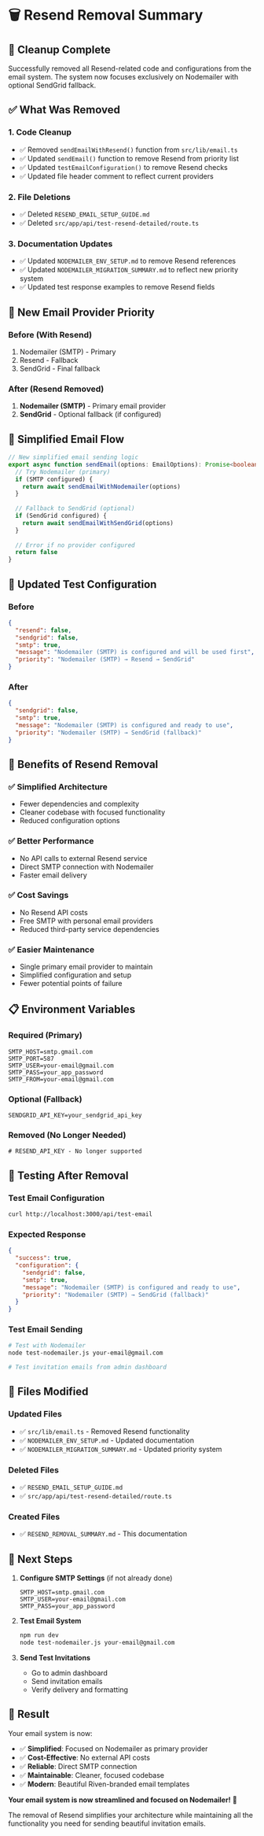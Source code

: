 # 🗑️ Resend Removal Summary

## 🎯 **Cleanup Complete**

Successfully removed all Resend-related code and configurations from the email system. The system now focuses exclusively on Nodemailer with optional SendGrid fallback.

## ✅ **What Was Removed**

### **1. Code Cleanup**
- ✅ Removed `sendEmailWithResend()` function from `src/lib/email.ts`
- ✅ Updated `sendEmail()` function to remove Resend from priority list
- ✅ Updated `testEmailConfiguration()` to remove Resend checks
- ✅ Updated file header comment to reflect current providers

### **2. File Deletions**
- ✅ Deleted `RESEND_EMAIL_SETUP_GUIDE.md`
- ✅ Deleted `src/app/api/test-resend-detailed/route.ts`

### **3. Documentation Updates**
- ✅ Updated `NODEMAILER_ENV_SETUP.md` to remove Resend references
- ✅ Updated `NODEMAILER_MIGRATION_SUMMARY.md` to reflect new priority system
- ✅ Updated test response examples to remove Resend fields

## 🔄 **New Email Provider Priority**

### **Before (With Resend)**
1. Nodemailer (SMTP) - Primary
2. Resend - Fallback
3. SendGrid - Final fallback

### **After (Resend Removed)**
1. **Nodemailer (SMTP)** - Primary email provider
2. **SendGrid** - Optional fallback (if configured)

## 📧 **Simplified Email Flow**

```typescript
// New simplified email sending logic
export async function sendEmail(options: EmailOptions): Promise<boolean> {
  // Try Nodemailer (primary)
  if (SMTP configured) {
    return await sendEmailWithNodemailer(options)
  }
  
  // Fallback to SendGrid (optional)
  if (SendGrid configured) {
    return await sendEmailWithSendGrid(options)
  }
  
  // Error if no provider configured
  return false
}
```

## 🧪 **Updated Test Configuration**

### **Before**
```json
{
  "resend": false,
  "sendgrid": false,
  "smtp": true,
  "message": "Nodemailer (SMTP) is configured and will be used first",
  "priority": "Nodemailer (SMTP) → Resend → SendGrid"
}
```

### **After**
```json
{
  "sendgrid": false,
  "smtp": true,
  "message": "Nodemailer (SMTP) is configured and ready to use",
  "priority": "Nodemailer (SMTP) → SendGrid (fallback)"
}
```

## 🎯 **Benefits of Resend Removal**

### **✅ Simplified Architecture**
- Fewer dependencies and complexity
- Cleaner codebase with focused functionality
- Reduced configuration options

### **✅ Better Performance**
- No API calls to external Resend service
- Direct SMTP connection with Nodemailer
- Faster email delivery

### **✅ Cost Savings**
- No Resend API costs
- Free SMTP with personal email providers
- Reduced third-party service dependencies

### **✅ Easier Maintenance**
- Single primary email provider to maintain
- Simplified configuration and setup
- Fewer potential points of failure

## 📋 **Environment Variables**

### **Required (Primary)**
```env
SMTP_HOST=smtp.gmail.com
SMTP_PORT=587
SMTP_USER=your-email@gmail.com
SMTP_PASS=your_app_password
SMTP_FROM=your-email@gmail.com
```

### **Optional (Fallback)**
```env
SENDGRID_API_KEY=your_sendgrid_api_key
```

### **Removed (No Longer Needed)**
```env
# RESEND_API_KEY - No longer supported
```

## 🧪 **Testing After Removal**

### **Test Email Configuration**
```bash
curl http://localhost:3000/api/test-email
```

### **Expected Response**
```json
{
  "success": true,
  "configuration": {
    "sendgrid": false,
    "smtp": true,
    "message": "Nodemailer (SMTP) is configured and ready to use",
    "priority": "Nodemailer (SMTP) → SendGrid (fallback)"
  }
}
```

### **Test Email Sending**
```bash
# Test with Nodemailer
node test-nodemailer.js your-email@gmail.com

# Test invitation emails from admin dashboard
```

## 📁 **Files Modified**

### **Updated Files**
- ✅ `src/lib/email.ts` - Removed Resend functionality
- ✅ `NODEMAILER_ENV_SETUP.md` - Updated documentation
- ✅ `NODEMAILER_MIGRATION_SUMMARY.md` - Updated priority system

### **Deleted Files**
- ✅ `RESEND_EMAIL_SETUP_GUIDE.md`
- ✅ `src/app/api/test-resend-detailed/route.ts`

### **Created Files**
- ✅ `RESEND_REMOVAL_SUMMARY.md` - This documentation

## 🚀 **Next Steps**

1. **Configure SMTP Settings** (if not already done)
   ```env
   SMTP_HOST=smtp.gmail.com
   SMTP_USER=your-email@gmail.com
   SMTP_PASS=your_app_password
   ```

2. **Test Email System**
   ```bash
   npm run dev
   node test-nodemailer.js your-email@gmail.com
   ```

3. **Send Test Invitations**
   - Go to admin dashboard
   - Send invitation emails
   - Verify delivery and formatting

## 🎉 **Result**

Your email system is now:
- ✅ **Simplified**: Focused on Nodemailer as primary provider
- ✅ **Cost-Effective**: No external API costs
- ✅ **Reliable**: Direct SMTP connection
- ✅ **Maintainable**: Cleaner, focused codebase
- ✅ **Modern**: Beautiful Riven-branded email templates

**Your email system is now streamlined and focused on Nodemailer!** 🚀

The removal of Resend simplifies your architecture while maintaining all the functionality you need for sending beautiful invitation emails.
